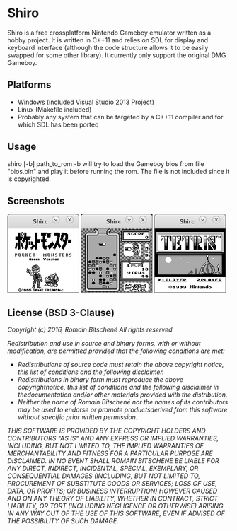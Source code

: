 Shiro
=======================

Shiro is a free crossplatform Nintendo Gameboy emulator written as a hobby project.
It is written in C++11 and relies on SDL for display and keyboard interface (although the code structure allows it to be easily swapped for some other library).
It currently only support the original DMG Gameboy.

Platforms
-----------------------
* Windows (included Visual Studio 2013 Project)
* Linux (Makefile included)
* Probably any system that can be targeted by a C++11 compiler and for which SDL has been ported

Usage
-----------------------
shiro [-b] path_to_rom
	-b will try to load the Gameboy bios from file "bios.bin" and play it before running the rom. The file is not included since it is copyrighted.


Screenshots
-----------------------
![Pokemon Green](/screenshots/pokemongreen.png)
![Dr Mario](/screenshots/drmario.png)
![Tetris](/screenshots/tetris.png)

License (BSD 3-Clause)
-----------------------
<i>Copyright (c) 2016, Romain Bitschené
All rights reserved.

Redistribution and use in source and binary forms, with or without
modification, are permitted provided that the following conditions are met:
* Redistributions of source code must retain the above copyright notice, this list of conditions and the following disclaimer.
* Redistributions in binary form must reproduce the above copyrightnotice, this list of conditions and the following disclaimer in thedocumentation and/or other materials provided with the distribution.
* Neither the name of Romain Bitschené nor the names of its contributors may be used to endorse or promote productsderived from this software without specific prior written permission.

THIS SOFTWARE IS PROVIDED BY THE COPYRIGHT HOLDERS AND CONTRIBUTORS "AS IS" AND
ANY EXPRESS OR IMPLIED WARRANTIES, INCLUDING, BUT NOT LIMITED TO, THE IMPLIED
WARRANTIES OF MERCHANTABILITY AND FITNESS FOR A PARTICULAR PURPOSE ARE
DISCLAIMED. IN NO EVENT SHALL ROMAIN BITSCHENE BE LIABLE FOR ANY
DIRECT, INDIRECT, INCIDENTAL, SPECIAL, EXEMPLARY, OR CONSEQUENTIAL DAMAGES
(INCLUDING, BUT NOT LIMITED TO, PROCUREMENT OF SUBSTITUTE GOODS OR SERVICES;
LOSS OF USE, DATA, OR PROFITS; OR BUSINESS INTERRUPTION) HOWEVER CAUSED AND
ON ANY THEORY OF LIABILITY, WHETHER IN CONTRACT, STRICT LIABILITY, OR TORT
(INCLUDING NEGLIGENCE OR OTHERWISE) ARISING IN ANY WAY OUT OF THE USE OF THIS
SOFTWARE, EVEN IF ADVISED OF THE POSSIBILITY OF SUCH DAMAGE.</i>